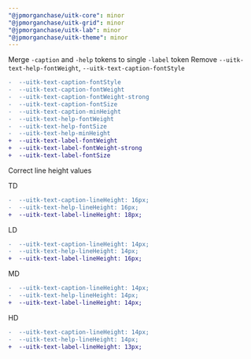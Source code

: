 ```yaml
---
"@jpmorganchase/uitk-core": minor
"@jpmorganchase/uitk-grid": minor
"@jpmorganchase/uitk-lab": minor
"@jpmorganchase/uitk-theme": minor
---
```


Merge `-caption` and `-help` tokens to single `-label` token
Remove `--uitk-text-help-fontWeight`, `--uitk-text-caption-fontStyle`

```diff
-  --uitk-text-caption-fontStyle
-  --uitk-text-caption-fontWeight
-  --uitk-text-caption-fontWeight-strong
-  --uitk-text-caption-fontSize
-  --uitk-text-caption-minHeight
-  --uitk-text-help-fontWeight
-  --uitk-text-help-fontSize
-  --uitk-text-help-minHeight
+  --uitk-text-label-fontWeight
+  --uitk-text-label-fontWeight-strong
+  --uitk-text-label-fontSize
```

Correct line height values

TD

```diff
-  --uitk-text-caption-lineHeight: 16px;
-  --uitk-text-help-lineHeight: 16px;
+  --uitk-text-label-lineHeight: 18px;
```

LD

```diff
-  --uitk-text-caption-lineHeight: 14px;
-  --uitk-text-help-lineHeight: 14px;
+  --uitk-text-label-lineHeight: 16px;
```

MD

```diff
-  --uitk-text-caption-lineHeight: 14px;
-  --uitk-text-help-lineHeight: 14px;
+  --uitk-text-label-lineHeight: 14px;
```

HD

```diff
-  --uitk-text-caption-lineHeight: 14px;
-  --uitk-text-help-lineHeight: 14px;
+  --uitk-text-label-lineHeight: 13px;
```
